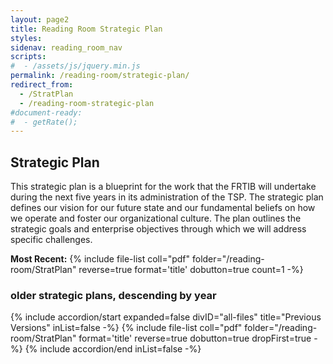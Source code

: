 ```yaml
---
layout: page2
title: Reading Room Strategic Plan
styles:
sidenav: reading_room_nav
scripts:
#  - /assets/js/jquery.min.js
permalink: /reading-room/strategic-plan/
redirect_from:
  - /StratPlan
  - /reading-room-strategic-plan
#document-ready:
#  - getRate();
---
```


## Strategic Plan

This strategic plan is a blueprint for the work that the FRTIB will undertake during the next five years in its administration of the TSP. The strategic plan defines our vision for our future state and our fundamental beliefs on how we operate and foster our organizational culture. The plan outlines the strategic goals and enterprise objectives through which we will address specific challenges.

__Most Recent:__ {% include file-list coll="pdf" folder="/reading-room/StratPlan" reverse=true format='title' dobutton=true count=1 -%}

<h3 class="usa-sr-only">older strategic plans, descending by year</h3>
<div class="usa-accordion">
{% include accordion/start expanded=false divID="all-files" title="Previous Versions" inList=false -%}
{% include file-list coll="pdf" folder="/reading-room/StratPlan" format='title' reverse=true dobutton=true dropFirst=true -%}
{% include accordion/end  inList=false -%}
</div>

<!-- CONTENT END -->
